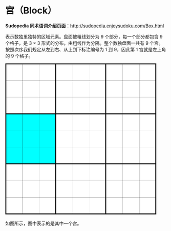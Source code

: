 # 宫（Block）

**Sudopedia 同术语词介绍页面**：http://sudopedia.enjoysudoku.com/Box.html

表示数独里独特的区域元素。盘面被粗线划分为 9 个部分，每一个部分都包含 9 个格子，是 3 × 3 形式的分布，由粗线作为分隔。整个数独盘面一共有 9 个宫。按照次序我们规定从左到右、从上到下标注编号为 1 到 9，因此第 1 宫就是左上角的 9 个格子。

<img src="pic/block.png" style="zoom:50%;" />

如图所示，图中表示的是其中一个宫。
